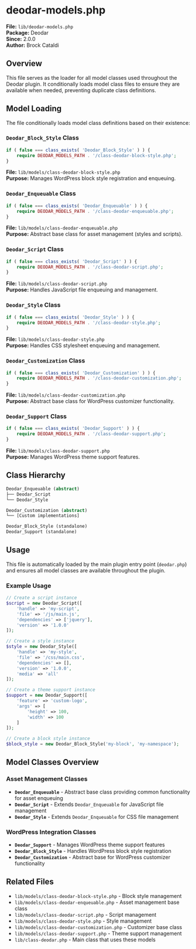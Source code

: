 # deodar-models.php

**File:** `lib/deodar-models.php`  
**Package:** Deodar  
**Since:** 2.0.0  
**Author:** Brock Cataldi  

## Overview

This file serves as the loader for all model classes used throughout the Deodar plugin. It conditionally loads model class files to ensure they are available when needed, preventing duplicate class definitions.

## Model Loading

The file conditionally loads model class definitions based on their existence:

### `Deodar_Block_Style` Class

```php
if ( false === class_exists( 'Deodar_Block_Style' ) ) {
    require DEODAR_MODELS_PATH . '/class-deodar-block-style.php';
}
```

**File:** `lib/models/class-deodar-block-style.php`  
**Purpose:** Manages WordPress block style registration and enqueuing.

### `Deodar_Enqueuable` Class

```php
if ( false === class_exists( 'Deodar_Enqueuable' ) ) {
    require DEODAR_MODELS_PATH . '/class-deodar-enqueuable.php';
}
```

**File:** `lib/models/class-deodar-enqueuable.php`  
**Purpose:** Abstract base class for asset management (styles and scripts).

### `Deodar_Script` Class

```php
if ( false === class_exists( 'Deodar_Script' ) ) {
    require DEODAR_MODELS_PATH . '/class-deodar-script.php';
}
```

**File:** `lib/models/class-deodar-script.php`  
**Purpose:** Handles JavaScript file enqueuing and management.

### `Deodar_Style` Class

```php
if ( false === class_exists( 'Deodar_Style' ) ) {
    require DEODAR_MODELS_PATH . '/class-deodar-style.php';
}
```

**File:** `lib/models/class-deodar-style.php`  
**Purpose:** Handles CSS stylesheet enqueuing and management.

### `Deodar_Customization` Class

```php
if ( false === class_exists( 'Deodar_Customization' ) ) {
    require DEODAR_MODELS_PATH . '/class-deodar-customization.php';
}
```

**File:** `lib/models/class-deodar-customization.php`  
**Purpose:** Abstract base class for WordPress customizer functionality.

### `Deodar_Support` Class

```php
if ( false === class_exists( 'Deodar_Support' ) ) {
    require DEODAR_MODELS_PATH . '/class-deodar-support.php';
}
```

**File:** `lib/models/class-deodar-support.php`  
**Purpose:** Manages WordPress theme support features.

## Class Hierarchy

```php
Deodar_Enqueuable (abstract)
├── Deodar_Script
└── Deodar_Style

Deodar_Customization (abstract)
└── [Custom implementations]

Deodar_Block_Style (standalone)
Deodar_Support (standalone)
```

## Usage

This file is automatically loaded by the main plugin entry point (`deodar.php`) and ensures all model classes are available throughout the plugin.

### Example Usage

```php
// Create a script instance
$script = new Deodar_Script([
    'handle' => 'my-script',
    'file' => '/js/main.js',
    'dependencies' => ['jquery'],
    'version' => '1.0.0'
]);

// Create a style instance
$style = new Deodar_Style([
    'handle' => 'my-style',
    'file' => '/css/main.css',
    'dependencies' => [],
    'version' => '1.0.0',
    'media' => 'all'
]);

// Create a theme support instance
$support = new Deodar_Support([
    'feature' => 'custom-logo',
    'args' => [
        'height' => 100,
        'width' => 100
    ]
]);

// Create a block style instance
$block_style = new Deodar_Block_Style('my-block', 'my-namespace');
```

## Model Classes Overview

### Asset Management Classes

- **`Deodar_Enqueuable`** - Abstract base class providing common functionality for asset enqueuing
- **`Deodar_Script`** - Extends `Deodar_Enqueuable` for JavaScript file management
- **`Deodar_Style`** - Extends `Deodar_Enqueuable` for CSS file management

### WordPress Integration Classes

- **`Deodar_Support`** - Manages WordPress theme support features
- **`Deodar_Block_Style`** - Handles WordPress block style registration
- **`Deodar_Customization`** - Abstract base for WordPress customizer functionality

## Related Files

- `lib/models/class-deodar-block-style.php` - Block style management
- `lib/models/class-deodar-enqueuable.php` - Asset management base class
- `lib/models/class-deodar-script.php` - Script management
- `lib/models/class-deodar-style.php` - Style management
- `lib/models/class-deodar-customization.php` - Customizer base class
- `lib/models/class-deodar-support.php` - Theme support management
- `lib/class-deodar.php` - Main class that uses these models
